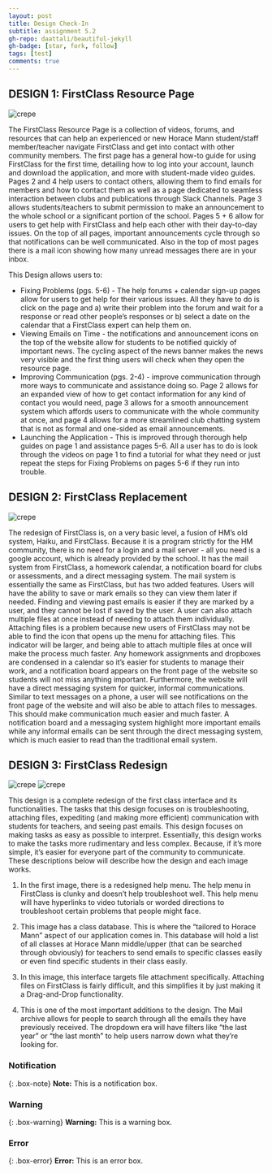 ```yaml
---
layout: post
title: Design Check-In
subtitle: assignment 5.2
gh-repo: daattali/beautiful-jekyll
gh-badge: [star, fork, follow]
tags: [test]
comments: true
---
```


## DESIGN 1: FirstClass Resource Page

![crepe](/assets/img/rendesign.jpg)

The FirstClass Resource Page is a collection of videos, forums, and resources that can help an experienced or new Horace Mann student/staff member/teacher navigate FirstClass and get into contact with other community members. The first page has a general how-to guide for using FirstClass for the first time, detailing how to log into your account, launch and download the application, and more with student-made video guides. Pages 2 and 4 help users to contact others, allowing them to find emails for members and how to contact them as well as a page dedicated to seamless interaction between clubs and publications through Slack Channels. Page 3 allows students/teachers to submit permission to make an announcement to the whole school or a significant portion of the school. Pages 5 + 6 allow for users to get help with FirstClass and help each other with their day-to-day issues. On the top of all pages, important announcements cycle through so that notifications can be well communicated. Also in the top of most pages there is a mail icon showing how many unread messages there are in your inbox.


This Design allows users to: 
* Fixing Problems (pgs. 5-6) - The help forums + calendar sign-up pages allow for users to get help for their various issues. All they have to do is click on the page and a) write their problem into the forum and wait for a response or read other people’s responses or b) select a date on the calendar that a FirstClass expert can help them on.
* Viewing Emails on Time -  the notifications and announcement icons on the top of the website allow for students to be notified quickly of important news. The cycling aspect of the news banner makes the news very visible and the first thing users will check when they open the resource page. 
* Improving Communication (pgs. 2-4) - improve communication through more ways to communicate and assistance doing so. Page 2 allows for an expanded view of how to get contact information for any kind of contact you would need, page 3 allows for a smooth announcement system which affords users to communicate with the whole community at once, and page 4 allows for a more streamlined club chatting system that is not as formal and one-sided as email announcements.
* Launching the Application - This is improved through thorough help guides on page 1 and assistance pages 5-6. All a user has to do is look through the videos on page 1 to find a tutorial for what they need or just repeat the steps for Fixing Problems on pages 5-6 if they run into trouble.



## DESIGN 2: FirstClass Replacement

![crepe](/assets/img/lukedesign.jpg)

The redesign of FirstClass is, on a very basic level, a fusion of HM’s old system, Haiku, and FirstClass. Because it is a program strictly for the HM community, there is no need for a login and a mail server - all you need is a google account, which is already provided by the school. It has the mail system from FirstClass, a homework calendar, a notification board for clubs or assessments, and a direct messaging system. The mail system is essentially the same as FirstClass, but has two added features. Users will have the ability to save or mark emails so they can view them later if needed. Finding and viewing past emails is easier if they are marked by a user, and they cannot be lost if saved by the user. A user can also attach multiple files at once instead of needing to attach them individually. Attaching files is a problem because new users of FirstClass may not be able to find the icon that opens up the menu for attaching files. This indicator will be larger, and being able to attach multiple files at once will make the process much faster.  Any homework assignments and dropboxes are condensed in a calendar so it’s easier for students to manage their work, and a notification board appears on the front page of the website so students will not miss anything important. Furthermore, the website will have a direct messaging system for quicker, informal communications. Similar to text messages on a phone, a user will see notifications on the front page of the website and will also be able to attach files to messages. This should make communication much easier and much faster. A notification board and a messaging system highlight more important emails while any informal emails can be sent through the direct messaging system, which is much easier to read than the traditional email system.

## DESIGN 3: FirstClass Redesign 

![crepe](/assets/img/pavandesign1.jpeg)
![crepe](/assets/img/pavandesign2.jpeg)

This design is a complete redesign of the first class interface and its functionalities. The tasks that this design focuses on is troubleshooting, attaching files, expediting (and making more efficient) communication with students for teachers, and seeing past emails. This design focuses on making tasks as easy as possible to interpret. Essentially, this design works to make the tasks more rudimentary and less complex. Because, if it’s more simple, it’s easier for everyone part of the community to communicate. These descriptions below will describe how the design and each image works. 

  1.	In the first image, there is a redesigned help menu. The help menu in FirstClass is clunky and doesn’t help troubleshoot well. This help menu will have hyperlinks to video tutorials or worded directions to troubleshoot certain problems that people might face. 

  2.	This image has a class database. This is where the “tailored to Horace Mann” aspect of our application comes in. This database will hold a list of all classes at Horace Mann middle/upper (that can be searched through obviously) for teachers to send emails to specific classes easily or even find specific students in their class easily. 

  3.	In this image, this interface targets file attachment specifically. Attaching files on FirstClass is fairly difficult, and this simplifies it by just making it a Drag-and-Drop functionality. 

  4.	This is one of the most important additions to the design. The Mail archive allows for people to search through all the emails they have previously received. The dropdown era will have filters like “the last year” or “the last month” to help users narrow down what they’re looking for. 

### Notification

{: .box-note}
**Note:** This is a notification box.

### Warning

{: .box-warning}
**Warning:** This is a warning box.

### Error

{: .box-error}
**Error:** This is an error box.

